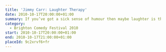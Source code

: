 ```yaml
---
title: 'Jimmy Carr: Laughter Therapy'
date: 2010-10-17T20:00:00+01:00
summary: If you’ve got a sick sense of humour then maybe laughter is the best medicine. <cite>Laughter Therapy</cite> is Jimmy’s ninth solo show. It’ll be an evening of none stop jokes, gags and banter.
category:
  - Brighton Comedy Festival 2010
start: 2010-10-17T20:00:00+01:00
end: 2010-10-17T21:00:00+01:00
placeId: 9c2xrvf6+fr
---
```

